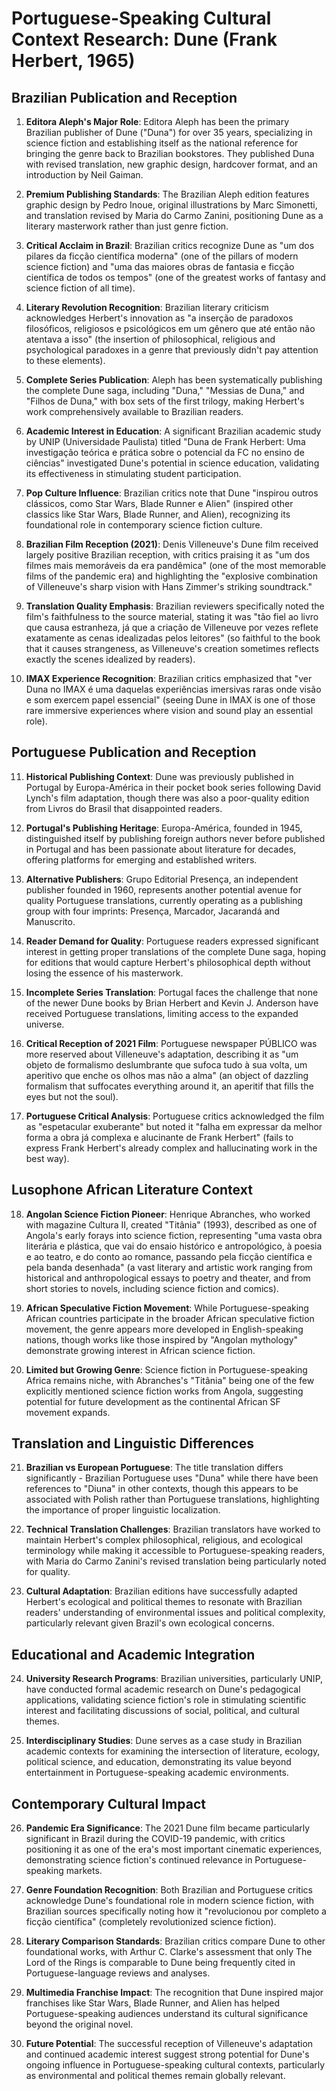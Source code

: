 # Portuguese-Speaking Cultural Context Research: Dune (Frank Herbert, 1965)

## Brazilian Publication and Reception

1. **Editora Aleph's Major Role**: Editora Aleph has been the primary Brazilian publisher of Dune ("Duna") for over 35 years, specializing in science fiction and establishing itself as the national reference for bringing the genre back to Brazilian bookstores. They published Duna with revised translation, new graphic design, hardcover format, and an introduction by Neil Gaiman.

2. **Premium Publishing Standards**: The Brazilian Aleph edition features graphic design by Pedro Inoue, original illustrations by Marc Simonetti, and translation revised by Maria do Carmo Zanini, positioning Dune as a literary masterwork rather than just genre fiction.

3. **Critical Acclaim in Brazil**: Brazilian critics recognize Dune as "um dos pilares da ficção científica moderna" (one of the pillars of modern science fiction) and "uma das maiores obras de fantasia e ficção científica de todos os tempos" (one of the greatest works of fantasy and science fiction of all time).

4. **Literary Revolution Recognition**: Brazilian literary criticism acknowledges Herbert's innovation as "a inserção de paradoxos filosóficos, religiosos e psicológicos em um gênero que até então não atentava a isso" (the insertion of philosophical, religious and psychological paradoxes in a genre that previously didn't pay attention to these elements).

5. **Complete Series Publication**: Aleph has been systematically publishing the complete Dune saga, including "Duna," "Messias de Duna," and "Filhos de Duna," with box sets of the first trilogy, making Herbert's work comprehensively available to Brazilian readers.

6. **Academic Interest in Education**: A significant Brazilian academic study by UNIP (Universidade Paulista) titled "Duna de Frank Herbert: Uma investigação teórica e prática sobre o potencial da FC no ensino de ciências" investigated Dune's potential in science education, validating its effectiveness in stimulating student participation.

7. **Pop Culture Influence**: Brazilian critics note that Dune "inspirou outros clássicos, como Star Wars, Blade Runner e Alien" (inspired other classics like Star Wars, Blade Runner, and Alien), recognizing its foundational role in contemporary science fiction culture.

8. **Brazilian Film Reception (2021)**: Denis Villeneuve's Dune film received largely positive Brazilian reception, with critics praising it as "um dos filmes mais memoráveis da era pandêmica" (one of the most memorable films of the pandemic era) and highlighting the "explosive combination of Villeneuve's sharp vision with Hans Zimmer's striking soundtrack."

9. **Translation Quality Emphasis**: Brazilian reviewers specifically noted the film's faithfulness to the source material, stating it was "tão fiel ao livro que causa estranheza, já que a criação de Villeneuve por vezes reflete exatamente as cenas idealizadas pelos leitores" (so faithful to the book that it causes strangeness, as Villeneuve's creation sometimes reflects exactly the scenes idealized by readers).

10. **IMAX Experience Recognition**: Brazilian critics emphasized that "ver Duna no IMAX é uma daquelas experiências imersivas raras onde visão e som exercem papel essencial" (seeing Dune in IMAX is one of those rare immersive experiences where vision and sound play an essential role).

## Portuguese Publication and Reception

11. **Historical Publishing Context**: Dune was previously published in Portugal by Europa-América in their pocket book series following David Lynch's film adaptation, though there was also a poor-quality edition from Livros do Brasil that disappointed readers.

12. **Portugal's Publishing Heritage**: Europa-América, founded in 1945, distinguished itself by publishing foreign authors never before published in Portugal and has been passionate about literature for decades, offering platforms for emerging and established writers.

13. **Alternative Publishers**: Grupo Editorial Presença, an independent publisher founded in 1960, represents another potential avenue for quality Portuguese translations, currently operating as a publishing group with four imprints: Presença, Marcador, Jacarandá and Manuscrito.

14. **Reader Demand for Quality**: Portuguese readers expressed significant interest in getting proper translations of the complete Dune saga, hoping for editions that would capture Herbert's philosophical depth without losing the essence of his masterwork.

15. **Incomplete Series Translation**: Portugal faces the challenge that none of the newer Dune books by Brian Herbert and Kevin J. Anderson have received Portuguese translations, limiting access to the expanded universe.

16. **Critical Reception of 2021 Film**: Portuguese newspaper PÚBLICO was more reserved about Villeneuve's adaptation, describing it as "um objeto de formalismo deslumbrante que sufoca tudo à sua volta, um aperitivo que enche os olhos mas não a alma" (an object of dazzling formalism that suffocates everything around it, an aperitif that fills the eyes but not the soul).

17. **Portuguese Critical Analysis**: Portuguese critics acknowledged the film as "espetacular exuberante" but noted it "falha em expressar da melhor forma a obra já complexa e alucinante de Frank Herbert" (fails to express Frank Herbert's already complex and hallucinating work in the best way).

## Lusophone African Literature Context

18. **Angolan Science Fiction Pioneer**: Henrique Abranches, who worked with magazine Cultura II, created "Titânia" (1993), described as one of Angola's early forays into science fiction, representing "uma vasta obra literária e plástica, que vai do ensaio histórico e antropológico, à poesia e ao teatro, e do conto ao romance, passando pela ficção científica e pela banda desenhada" (a vast literary and artistic work ranging from historical and anthropological essays to poetry and theater, and from short stories to novels, including science fiction and comics).

19. **African Speculative Fiction Movement**: While Portuguese-speaking African countries participate in the broader African speculative fiction movement, the genre appears more developed in English-speaking nations, though works like those inspired by "Angolan mythology" demonstrate growing interest in African science fiction.

20. **Limited but Growing Genre**: Science fiction in Portuguese-speaking Africa remains niche, with Abranches's "Titânia" being one of the few explicitly mentioned science fiction works from Angola, suggesting potential for future development as the continental African SF movement expands.

## Translation and Linguistic Differences

21. **Brazilian vs European Portuguese**: The title translation differs significantly - Brazilian Portuguese uses "Duna" while there have been references to "Diuna" in other contexts, though this appears to be associated with Polish rather than Portuguese translations, highlighting the importance of proper linguistic localization.

22. **Technical Translation Challenges**: Brazilian translators have worked to maintain Herbert's complex philosophical, religious, and ecological terminology while making it accessible to Portuguese-speaking readers, with Maria do Carmo Zanini's revised translation being particularly noted for quality.

23. **Cultural Adaptation**: Brazilian editions have successfully adapted Herbert's ecological and political themes to resonate with Brazilian readers' understanding of environmental issues and political complexity, particularly relevant given Brazil's own ecological concerns.

## Educational and Academic Integration

24. **University Research Programs**: Brazilian universities, particularly UNIP, have conducted formal academic research on Dune's pedagogical applications, validating science fiction's role in stimulating scientific interest and facilitating discussions of social, political, and cultural themes.

25. **Interdisciplinary Studies**: Dune serves as a case study in Brazilian academic contexts for examining the intersection of literature, ecology, political science, and education, demonstrating its value beyond entertainment in Portuguese-speaking academic environments.

## Contemporary Cultural Impact

26. **Pandemic Era Significance**: The 2021 Dune film became particularly significant in Brazil during the COVID-19 pandemic, with critics positioning it as one of the era's most important cinematic experiences, demonstrating science fiction's continued relevance in Portuguese-speaking markets.

27. **Genre Foundation Recognition**: Both Brazilian and Portuguese critics acknowledge Dune's foundational role in modern science fiction, with Brazilian sources specifically noting how it "revolucionou por completo a ficção científica" (completely revolutionized science fiction).

28. **Literary Comparison Standards**: Brazilian critics compare Dune to other foundational works, with Arthur C. Clarke's assessment that only The Lord of the Rings is comparable to Dune being frequently cited in Portuguese-language reviews and analyses.

29. **Multimedia Franchise Impact**: The recognition that Dune inspired major franchises like Star Wars, Blade Runner, and Alien has helped Portuguese-speaking audiences understand its cultural significance beyond the original novel.

30. **Future Potential**: The successful reception of Villeneuve's adaptation and continued academic interest suggest strong potential for Dune's ongoing influence in Portuguese-speaking cultural contexts, particularly as environmental and political themes remain globally relevant.
